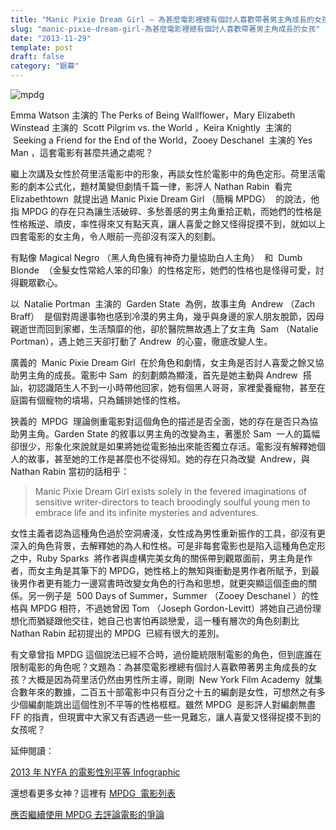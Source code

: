 ```yaml
---
title: "Manic Pixie Dream Girl — 為甚麼電影裡總有個討人喜歡帶著男主角成長的女孩？"
slug: "manic-pixie-dream-girl-為甚麼電影裡總有個討人喜歡帶著男主角成長的女孩"
date: "2013-11-29"
template: post
draft: false
category: "銀幕"
---
```


![mpdg](/media/mpdg.jpg)

Emma Watson 主演的 The Perks of Being Wallflower，Mary Elizabeth Winstead 主演的  Scott Pilgrim vs. the World ，Keira Knightly  主演的  Seeking a Friend for the End of the World，Zooey Deschanel  主演的 Yes Man ，這套電影有甚麼共通之處呢？

繼上次講及女性於荷里活電影中的形象，再談女性於電影中的角色定形。荷里活電影的劇本公式化，題材萬變但劇情千篇一律，影評人 Nathan Rabin  看完 Elizabethtown  就提出過 Manic Pixie Dream Girl （簡稱 MPDG）  的說法，他指 MPDG 的存在只為讓生活破碎、多愁善感的男主角重拾正軌，而她們的性格是性格叛逆、頑皮，率性得來又有點天真，讓人喜愛之餘又怪得捉摸不到，就如以上四套電影的女主角，令人眼前一亮卻沒有深入的刻劃。

有點像 Magical Negro （黑人角色擁有神奇力量協助白人主角）  和  Dumb Blonde  （金髮女性常給人笨的印象）的性格定形，她們的性格也是怪得可愛，討得觀眾歡心。

以  Natalie Portman  主演的  Garden State  為例，故事主角  Andrew （Zach Braff）  是個對周邊事物也感到冷漠的男主角，幾乎與身邊的家人朋友脫節，因母親逝世而回到家鄉，生活頹靡的他，卻於醫院無故遇上了女主角  Sam （Natalie Portman），遇上她三天卻打動了 Andrew  的心靈，徹底改變人生。

廣義的  Manic Pixie Dream Girl  在於角色和劇情，女主角是否討人喜愛之餘又協助男主角的成長。電影中 Sam  的刻劃頗為顯淺，首先是她主動與 Andrew  搭訕，初認識陌生人不到一小時帶他回家，她有個黑人哥哥，家裡愛養寵物，甚至在庭園有個寵物的墳場，只為鋪排她怪的性格。

狹義的  MPDG  理論側重電影對這個角色的描述是否全面，她的存在是否只為協助男主角。Garden State 的敘事以男主角的改變為主，著墨於 Sam  一人的篇幅卻很少，形象化來說就是如果將她從電影抽出來能否獨立存活。電影沒有解釋她個人的故事，甚至她的工作是甚麼也不從得知。她的存在只為改變  Andrew，與 Nathan Rabin 當初的話相乎：

> Manic Pixie Dream Girl exists solely in the fevered imaginations of sensitive writer-directors to teach broodingly soulful young men to embrace life and its infinite mysteries and adventures.

女性主義者認為這種角色過於空洞膚淺，女性成為男性重新振作的工具，卻沒有更深入的角色背景，去解釋她的為人和性格。可是非每套電影也是陷入這種角色定形之中，Ruby Sparks  將作者與虛構完美女角的關係帶到觀眾面前，男主角是作者，而女主角是其筆下的 MPDG，她性格上的無知與衝動是男作者所賦予，到最後男作者更有能力一邊寫書時改變女角色的行為和思想，就更突顯這個歪曲的關係。另一例子是  500 Days of Summer，Summer （Zooey Deschanel ）的性格與 MPDG 相符，不過她曾因 Tom （Joseph Gordon-Levitt）將她自己過份理想化而猶疑跟他交往，她自己也害怕再談戀愛，這一種有層次的角色刻劃比 Nathan Rabin 起初提出的 MPDG  已經有很大的差別。

有文章曾指 MPDG 這個說法已經不合時，過份籠統限制電影的角色，但到底誰在限制電影的角色呢？文題為：為甚麼電影裡總有個討人喜歡帶著男主角成長的女孩？大概是因為荷里活仍然由男性所主導，剛剛  New York Film Academy  就集合數年來的數據，二百五十部電影中只有百分之十五的編劇是女性，可想然之有多少個編劇能跳出這個性別不平等的性格框框。雖然 MPDG  是影評人對編劇無盡 FF 的指責，但現實中大家又有否遇過一些一見難忘，讓人喜愛又怪得捉摸不到的女孩呢？

延伸閱讀：

[2013 年 NYFA 的電影性別平等 Infographic](http://www.nyfa.edu/film-school-blog/gender-inequality-in-film/)

還想看更多女神？這裡有 [MPDG  電影列表](../../public/icons/icon-192x192.pnghttp://www.avclub.com/article/wild-things-16-films-featuring-manic-pixie-dream-g-2407)

[應否繼續使用 MPDG 去評論電影的爭論](http://theweek.com/article/index/243265/girls-on-film-why-its-time-to-retire-the-term-manic-pixie-dream-girl)
